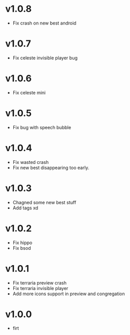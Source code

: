 # v1.0.8

* Fix crash on new best android

# v1.0.7

* Fix celeste invisible player bug

# v1.0.6

* Fix celeste mini

# v1.0.5

* Fix bug with speech bubble

# v1.0.4

* Fix wasted crash
* Fix new best disappearing too early.

# v1.0.3

* Chagned some new best stuff
* Add tags xd

# v1.0.2

* Fix hippo
* Fix bsod

# v1.0.1

* Fix terraria preview crash
* Fix terraria invisible player
* Add more icons support in preview and congregation

# v1.0.0

* firt